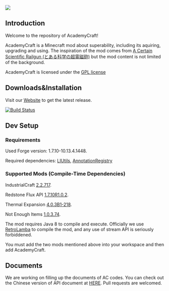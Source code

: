 ﻿![](https://raw.githubusercontent.com/LambdaInnovation/AcademyCraft/master/blob/logo_resized.png)  

## Introduction

Welcome to the repository of AcademyCraft!

AcademyCraft is a Minecraft mod about superability, including its aquiring, upgrading and using. The inspiration of the mod comes from [A Certain Scientific Railgun (とある科学の超電磁砲)](https://en.wikipedia.org/wiki/A_Certain_Scientific_Railgun) but the mod content is not limited of the background.

AcademyCraft is licensed under the [GPL license](http://www.gnu.org/licenses/gpl.html "gpl license")


## Downloads&Installation

Visit our [Website](http://ac.li-dev.cn/) to get the latest release.

[![Build Status](http://ci.sumcraft.net:8080/job/LI-AcademyCraft/badge/icon)](http://ci.sumcraft.net:8080/job/LI-AcademyCraft/)

## Dev Setup

### Requirements

Used Forge version: 1.7.10-10.13.4.1448.

Required dependencies: 
[LIUtils][liu], [AnnotationRegistry][ar]

### Supported Mods (Compile-Time Dependencies)

IndustrialCraft [2.2.717](http://jenkins.ic2.player.to/job/IC2_experimental/717/).

Redstone Flux API [1.7.10R1.0.2](https://github.com/CoFH/RedstoneFlux-API).

Thermal Expansion [4.0.3B1-218](http://minecraft.curseforge.com/mc-mods/69163-thermalexpansion/files/2246924).

Not Enough Items [1.0.3.74](http://chickenbones.net/Pages/links.html).


The mod requires Java 8 to compile and execute. Officially we use [RetroLamba](https://github.com/orfjackal/retrolambda) to compile the mod, and any use of stream API is seriously forbiddened.



You must add the two mods mentioned above into your workspace and then add AcademyCraft.

## Documents
We are working on filling up the documents of AC codes. You can check out the Chinese version of API document at [HERE](https://github.com/LambdaInnovation/AcademyCraft/tree/master/docs_cn "Chinese Documents"). Pull requests are welcomed.

[ar]: https://github.com/LambdaInnovation/AnnotationRegistry
[liu]: https://github.com/LambdaInnovation/LIUtils
